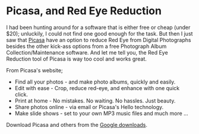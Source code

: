 # Picasa, and Red Eye Reduction

I had been hunting around for a software that is either free or cheap (under $20); unluckily, I could not find one good enough for the task. But then I just saw that [Picasa](http://www.picasa.com/) have an option to reduce Red Eye from Digital Photographs besides the other kick-ass options from a free Photograph Album Collection/Maintenance software. And let me tell you, the Red Eye Reduction tool of Picasa is way too cool and works great.

From Picasa's website;

- Find all your photos - and make photo albums, quickly and easily.
- Edit with ease - Crop, reduce red-eye, and enhance with one quick click.
- Print at home - No mistakes. No waiting. No hassles. Just beauty.
- Share photos online - via email or Picasa's Hello technology.
- Make slide shows - set to your own MP3 music files and much more ...

Download Picasa and others from the [Google downloads](http://www.google.com/downloads/).